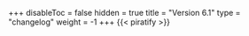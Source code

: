 +++
disableToc = false
hidden = true
title = "Version 6.1"
type = "changelog"
weight = -1
+++
{{< piratify >}}
